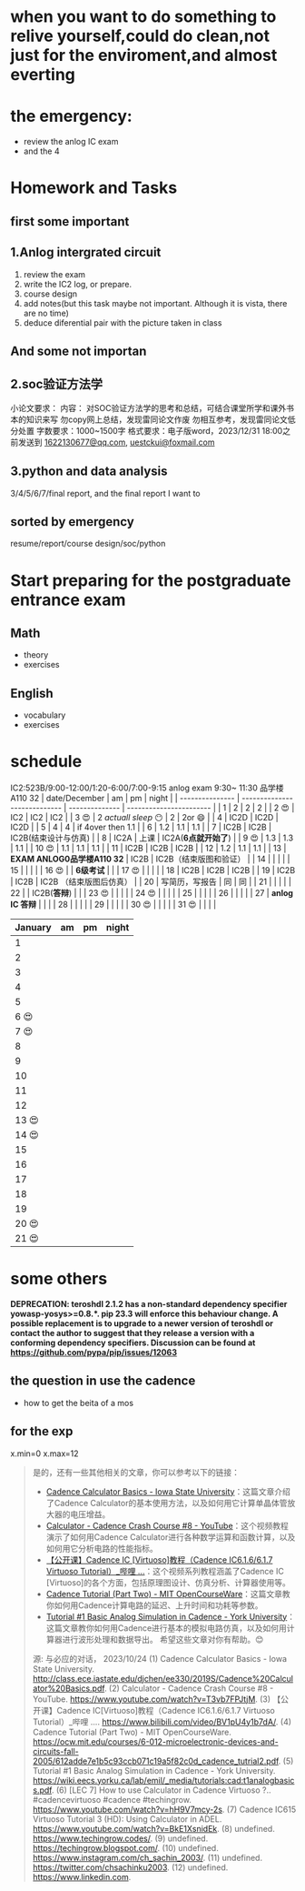 

# **when you want to do something to relive yourself,could do clean,not just for the enviroment,and almost everting**
# **the emergency:**
- review the anlog IC exam
- and the 4
# Homework and Tasks
## **first some important**
## 1.Anlog intergrated circuit
1. review the exam
2. write the IC2 log, or prepare.
3. course design
4. add notes(but this task maybe not important. Although it is vista, there are no time)
5. deduce diferential pair with the picture taken in class
## **And some not importan**
## 2.soc验证方法学
小论文要求：
内容：
对SOC验证方法学的思考和总结，可结合课堂所学和课外书本的知识来写
勿copy网上总结，发现雷同论文作废
勿相互参考，发现雷同论文低分处置
字数要求：1000~1500字
格式要求：电子版word，2023/12/31 18:00之前发送到 1622130677@qq.com, uestckui@foxmail.com 
## 3.python and data analysis
3/4/5/6/7/final report, and the final report I want to

## **sorted by emergency**
resume/report/course design/soc/python
# Start preparing for the postgraduate entrance exam
## Math
- theory
- exercises
## English
- vocabulary
- exercises



# schedule
IC2:523B/9:00-12:00/1:20-6:00/7:00-9:15
anlog exam 9:30~ 11:30 品学楼A110 32
| date/December   | am                           | pm             | night                   |
| --------------- | ---------------------------- | -------------- | ----------------------- |
| 1               | 2                            | 2              | 2                       |
| 2 :heart_eyes:  | IC2                          | IC2            | IC2                     |
| 3 :heart_eyes:  | 2 _actuall sleep_ :no_mouth: | 2              | 2or :smile:             |
| 4               | IC2D                         | IC2D           | IC2D                    |
| 5               | 4                            | 4              | if 4over then 1.1       |
| 6               | 1.2                          | 1.1            | 1.1                     |
| 7               | IC2B                         | IC2B           | IC2B(结束设计与仿真)    |
| 8               | IC2A                         | 上课           | IC2A(**6点就开始了**)   |
| 9 :heart_eyes:  | 1.3                          | 1.3            | 1.1                     |
| 10 :heart_eyes: | 1.1                          | 1.1            | 1.1                     |
| 11              | IC2B                         | IC2B           | IC2B                    |
| 12              | 1.2                          | 1.1            | 1.1                     |
| 13              | **EXAM ANLOG0品学楼A110 32** | IC2B           | IC2B（结束版图和验证）  |
| 14              |                              |                |                         |
| 15              |                              |                |                         |
| 16 :heart_eyes: |                              | **6级考试**    |                         |
| 17 :heart_eyes: |                              |                |                         |
| 18              | IC2B                         | IC2B           | IC2B                    |
| 19              | IC2B                         | IC2B           | IC2B （结束版图后仿真） |
| 20              | 写简历，写报告               | 同             | 同                      |
| 21              |                              |                |                         |
| 22              |                              | IC2B(**答辩**) |                         |
| 23 :heart_eyes: |                              |                |                         |
| 24 :heart_eyes: |                              |                |                         |
| 25              |                              |                |                         |
| 26              |                              |                |                         |
| 27              | **anlog IC 答辩**            |                |                         |
| 28              |                              |                |                         |
| 29              |                              |                |                         |
| 30 :heart_eyes: |                              |                |                         |
| 31 :heart_eyes: |                              |                |                         |

| January         | am  | pm  | night |
| --------------- | --- | --- | ----- |
| 1               |     |     |       |
| 2               |     |     |       |
| 3               |     |     |       |
| 4               |     |     |       |
| 5               |     |     |       |
| 6 :heart_eyes:  |     |     |       |
| 7 :heart_eyes:  |     |     |       |
| 8               |     |     |       |
| 9               |     |     |       |
| 10              |     |     |       |
| 11              |     |     |       |
| 12              |     |     |       |
| 13 :heart_eyes: |     |     |       |
| 14 :heart_eyes: |     |     |       |
| 15              |     |     |       |
| 16              |     |     |       |
| 17              |     |     |       |
| 18              |     |     |       |
| 19              |     |     |       |
| 20 :heart_eyes: |     |     |       |
| 21 :heart_eyes: |     |     |       |








# some others
**DEPRECATION: teroshdl 2.1.2 has a non-standard dependency specifier yowasp-yosys>=0.8.*. pip 23.3 will enforce this behaviour change. A possible replacement is to upgrade to a newer version of teroshdl or contact the author to suggest that they release a version with a conforming dependency specifiers. Discussion can be found at https://github.com/pypa/pip/issues/12063**

## the question in use the cadence
- how to get the beita of a mos

## for the exp
x.min=0 x.max=12

>
> 是的，还有一些其他相关的文章，你可以参考以下的链接：
> - [Cadence Calculator Basics - Iowa State University](^4^)：这篇文章介绍了Cadence Calculator的基本使用方法，以及如何用它计算单晶体管放大器的电压增益。
> - [Calculator - Cadence Crash Course #8 - YouTube](^1^)：这个视频教程演示了如何用Cadence Calculator进行各种数学运算和函数计算，以及如何用它分析电路的性能指标。
> - [【公开课】Cadence IC [Virtuoso]教程（Cadence IC6.1.6/6.1.7 Virtuoso Tutorial）_哔哩 ...](^5^)：这个视频系列教程涵盖了Cadence IC [Virtuoso]的各个方面，包括原理图设计、仿真分析、计算器使用等。
> - [Cadence Tutorial (Part Two) - MIT OpenCourseWare](^6^)：这篇文章教你如何用Cadence计算电路的延迟、上升时间和功耗等参数。
> - [Tutorial #1 Basic Analog Simulation in Cadence - York University](^7^)：这篇文章教你如何用Cadence进行基本的模拟电路仿真，以及如何用计算器进行波形处理和数据导出。
> 希望这些文章对你有帮助。😊
>
>源: 与必应的对话， 2023/10/24
>(1) Cadence Calculator Basics - Iowa State University. http://class.ece.iastate.edu/djchen/ee330/2019S/Cadence%20Calculator%20Basics.pdf.
>(2) Calculator - Cadence Crash Course #8 - YouTube. https://www.youtube.com/watch?v=T3vb7FPJtjM.
>(3) 【公开课】Cadence IC[Virtuoso]教程（Cadence IC6.1.6/6.1.7 Virtuoso Tutorial）_哔哩 .... https://www.bilibili.com/video/BV1pU4y1b7dA/.
>(4) Cadence Tutorial (Part Two) - MIT OpenCourseWare. https://ocw.mit.edu/courses/6-012-microelectronic-devices-and-circuits-fall-2005/612adde7e1b5c93ccb071c19a5f82c0d_cadence_tutrial2.pdf.
>(5) Tutorial #1 Basic Analog Simulation in Cadence - York University. https://wiki.eecs.yorku.ca/lab/emil/_media/tutorials:cad:t1analogbasics.pdf.
>(6) [LEC 7] How to use Calculator in Cadence Virtuoso ?.. #cadencevirtuoso #cadence #techingrow. https://www.youtube.com/watch?v=hH9V7mcy-2s.
>(7) Cadence IC615 Virtuoso Tutorial 3 (HD): Using Calculator in ADEL. https://www.youtube.com/watch?v=BkE1XsnidEk.
>(8) undefined. https://www.techingrow.codes/.
>(9) undefined. https://techingrow.blogspot.com/.
>(10) undefined. https://www.instagram.com/ch_sachin_2003/.
>(11) undefined. https://twitter.com/chsachinku2003.
>(12) undefined. https://www.linkedin.com.


